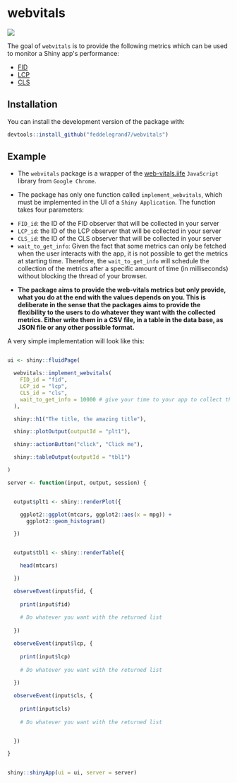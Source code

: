 
# webvitals

<!-- badges: start -->
[![](https://img.shields.io/badge/devel%20version-0.1.0-orange.svg)](https://github.com/webvitals)
<!-- badges: end -->

The goal of `webvitals` is to provide the following metrics which can be used to monitor a Shiny app's performance:

- [FID](https://web.dev/fid/)
- [LCP](https://web.dev/lcp/)
- [CLS](https://web.dev/cls/)

## Installation

You can install the development version of the package with: 
``` r
devtools::install_github("feddelegrand7/webvitals")
```

## Example

- The `webvitals` package is a wrapper of the [web-vitals.iife](https://github.com/GoogleChrome/web-vitals) `JavaScript` library from `Google Chrome`. 

- The package has only one function called `implement_webvitals`, which must be implemented in the UI of a `Shiny Application`. The function takes four parameters: 

* `FID_id`: the ID of the FID observer that will be collected in your server
* `LCP_id`: the ID of the LCP observer that will be collected in your server
* `CLS_id`: the ID of the CLS observer that will be collected in your server
* `wait_to_get_info`: Given the fact that some metrics can only be fetched when the user interacts with the app, it is not possible to get the metrics at starting time. Therefore, the `wait_to_get_info` will schedule the collection of the metrics after a specific amount of time (in milliseconds) without blocking the thread of your browser. 

- __The package aims to provide the web-vitals metrics but only provide, what you do at the end with the values depends on you. This is deliberate in the sense that the packages aims to provide the flexibility to the users to do whatever they want with the collected metrics. Either write them in a CSV file, in a table in the data base, as JSON file or any other possible format.__

A very simple implementation will look like this: 

``` r

ui <- shiny::fluidPage(

  webvitals::implement_webvitals(
    FID_id = "fid",
    LCP_id = "lcp",
    CLS_id = "cls",
    wait_to_get_info = 10000 # give your time to your app to collect the metrics
  ),

  shiny::h1("The title, the amazing title"),

  shiny::plotOutput(outputId = "plt1"),

  shiny::actionButton("click", "Click me"),

  shiny::tableOutput(outputId = "tbl1")

)

server <- function(input, output, session) {


  output$plt1 <- shiny::renderPlot({

    ggplot2::ggplot(mtcars, ggplot2::aes(x = mpg)) +
      ggplot2::geom_histogram()

  })


  output$tbl1 <- shiny::renderTable({

    head(mtcars)

  })

  observeEvent(input$fid, {
    
    print(input$fid)
    
    # Do whatever you want with the returned list 
    
  })

  observeEvent(input$lcp, {
  
    print(input$lcp)
    
    # Do whatever you want with the returned list 
  
  })

  observeEvent(input$cls, {
    
    print(input$cls)
    
    # Do whatever you want with the returned list 


  })

}


shiny::shinyApp(ui = ui, server = server)


```

